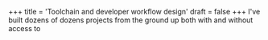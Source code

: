+++
title = 'Toolchain and developer workflow design'
draft = false
+++
I've built dozens of dozens projects from the ground up both with and without access to 
